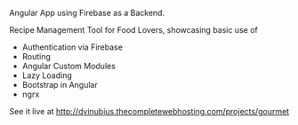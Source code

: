Angular App using Firebase as a Backend.

Recipe Management Tool for Food Lovers, showcasing basic use of

- Authentication via Firebase
- Routing
- Angular Custom Modules
- Lazy Loading
- Bootstrap in Angular
- ngrx

See it live at http://dvinubius.thecompletewebhosting.com/projects/gourmet

